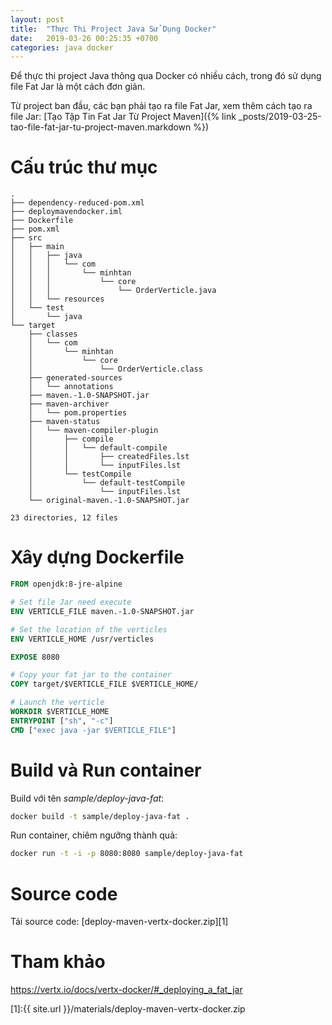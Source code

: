 ```yaml
---
layout: post
title:  "Thực Thi Project Java Sử Dụng Docker"
date:   2019-03-26 00:25:35 +0700
categories: java docker
---
```


Để thực thi project Java thông qua Docker có nhiều cách, trong đó sử dụng file Fat Jar là một cách đơn giản.

Từ project ban đầu, các bạn phải tạo ra file Fat Jar, xem thêm cách tạo ra file Jar: [Tạo Tập Tin Fat Jar Từ Project Maven]({% link _posts/2019-03-25-tao-file-fat-jar-tu-project-maven.markdown %})

# Cấu trúc thư mục

```text
.
├── dependency-reduced-pom.xml
├── deploymavendocker.iml
├── Dockerfile
├── pom.xml
├── src
│   ├── main
│   │   ├── java
│   │   │   └── com
│   │   │       └── minhtan
│   │   │           └── core
│   │   │               └── OrderVerticle.java
│   │   └── resources
│   └── test
│       └── java
└── target
    ├── classes
    │   └── com
    │       └── minhtan
    │           └── core
    │               └── OrderVerticle.class
    ├── generated-sources
    │   └── annotations
    ├── maven.-1.0-SNAPSHOT.jar
    ├── maven-archiver
    │   └── pom.properties
    ├── maven-status
    │   └── maven-compiler-plugin
    │       ├── compile
    │       │   └── default-compile
    │       │       ├── createdFiles.lst
    │       │       └── inputFiles.lst
    │       └── testCompile
    │           └── default-testCompile
    │               └── inputFiles.lst
    └── original-maven.-1.0-SNAPSHOT.jar

23 directories, 12 files
```

# Xây dựng Dockerfile

```dockerfile
FROM openjdk:8-jre-alpine

# Set file Jar need execute
ENV VERTICLE_FILE maven.-1.0-SNAPSHOT.jar

# Set the location of the verticles
ENV VERTICLE_HOME /usr/verticles

EXPOSE 8080

# Copy your fat jar to the container
COPY target/$VERTICLE_FILE $VERTICLE_HOME/

# Launch the verticle
WORKDIR $VERTICLE_HOME
ENTRYPOINT ["sh", "-c"]
CMD ["exec java -jar $VERTICLE_FILE"]
```

# Build và Run container

Build với tên *sample/deploy-java-fat*:

```bash
docker build -t sample/deploy-java-fat .
```

Run container, chiêm ngưỡng thành quả:

```bash
docker run -t -i -p 8080:8080 sample/deploy-java-fat
```

# Source code

Tải source code: [deploy-maven-vertx-docker.zip][1]

# Tham khảo

https://vertx.io/docs/vertx-docker/#_deploying_a_fat_jar

[1]:{{ site.url }}/materials/deploy-maven-vertx-docker.zip